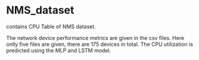 # NMS_dataset
contains CPU Table of NMS dataset.

The network device performance metrics are given in the csv files. Here onlly five files are given, there are 175 devices in total. 
The CPU utilization is predicted using the MLP and LSTM model. 
